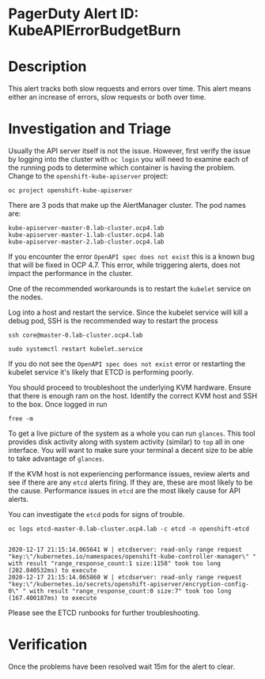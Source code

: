 # PagerDuty Alert ID: KubeAPIErrorBudgetBurn
# Description
This alert tracks both slow requests and errors over time. This alert means either an increase of errors, slow requests or both over time.
# Investigation and Triage

Usually the API server itself is not the issue. However, first verify the issue by logging into the cluster with `oc login` you will need to examine each of the running pods to determine which container is having the problem. Change to the `openshift-kube-apiserver` project:

```
oc project openshift-kube-apiserver
```

There are 3 pods that make up the AlertManager cluster. The pod names are:

```
kube-apiserver-master-0.lab-cluster.ocp4.lab 
kube-apiserver-master-1.lab-cluster.ocp4.lab
kube-apiserver-master-2.lab-cluster.ocp4.lab
```

If you encounter the error `OpenAPI spec does not exist` this is a known bug that will be fixed in OCP 4.7. This error, while triggering alerts, does not impact the performance in the cluster.

One of the recommended workarounds is to restart the `kubelet` service on the nodes.

Log into a host and restart the service. Since the kubelet service will kill a debug pod, SSH is the recommended way to restart the process

```
ssh core@master-0.lab-cluster.ocp4.lab

sudo systemctl restart kubelet.service
```

If you do not see the `OpenAPI spec does not exist` error or restarting the kubelet service it's likely that ETCD is performing poorly.

You should proceed to troubleshoot the underlying KVM hardware. Ensure that there is enough ram on the host. Identify the correct KVM host and SSH to the box. Once logged in run

```
free -m
```

To get a live picture of the system as a whole you can run `glances`. This tool provides disk activity along with system activity (similar) to `top` all in one interface. You will want to make sure your terminal a decent size to be able to take advantage of `glances`.

If the KVM host is not experiencing performance issues, review alerts and see if there are any `etcd` alerts firing. If they are, these are most likely to be the cause. Performance issues in `etcd` are the most likely cause for API alerts.

You can investigate the `etcd` pods for signs of trouble.

```
oc logs etcd-master-0.lab-cluster.ocp4.lab -c etcd -n openshift-etcd


2020-12-17 21:15:14.065641 W | etcdserver: read-only range request "key:\"/kubernetes.io/namespaces/openshift-kube-controller-manager\" " with result "range_response_count:1 size:1158" took too long (202.040532ms) to execute
2020-12-17 21:15:14.065860 W | etcdserver: read-only range request "key:\"/kubernetes.io/secrets/openshift-apiserver/encryption-config-0\" " with result "range_response_count:0 size:7" took too long (167.400187ms) to execute
```

Please see the ETCD runbooks for further troubleshooting.

# Verification
Once the problems have been resolved wait 15m for the alert to clear.
